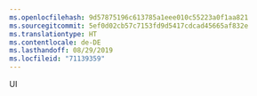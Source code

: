 ```yaml
---
ms.openlocfilehash: 9d57875196c613785a1eee010c55223a0f1aa821
ms.sourcegitcommit: 5ef0d02cb57c7153fd9d5417cdcad45665af832e
ms.translationtype: HT
ms.contentlocale: de-DE
ms.lasthandoff: 08/29/2019
ms.locfileid: "71139359"
---
```

UI